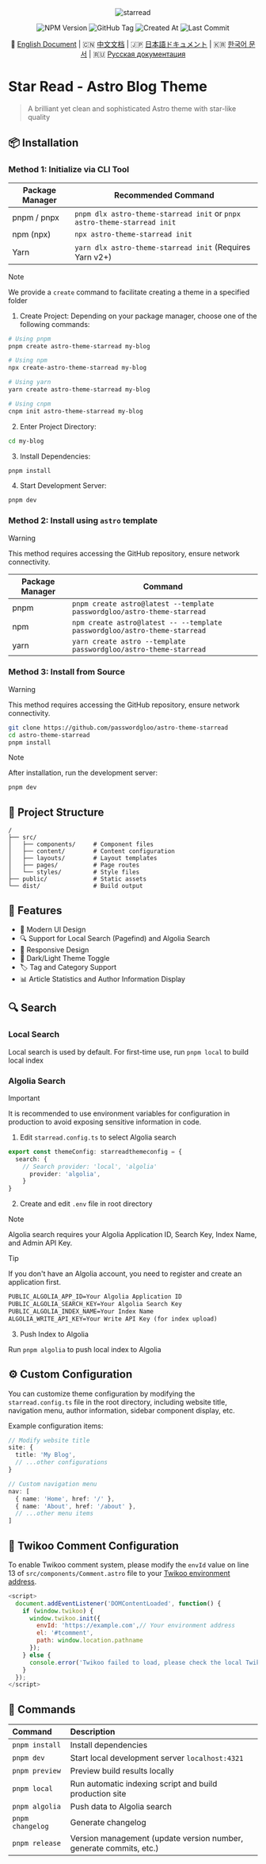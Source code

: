 <div align="center">
  <img src="https://origin.picgo.net/2025/09/20/starread9dd6dc8d9d8dc4eb.png" alt="starread" border="0">
  <p>
    <img src="https://img.shields.io/npm/v/astro-theme-starread?logo=npm" alt="NPM Version">
    <img src="https://img.shields.io/github/v/tag/passwordgloo/astro-theme-starread?logo=github" alt="GitHub Tag">
    <img src="https://img.shields.io/github/created-at/passwordgloo/astro-theme-starread?logo=markdown" alt="Created At">
    <img src="https://img.shields.io/github/last-commit/passwordgloo/astro-theme-starread?logo=Git" alt="Last Commit">
</p>
   🏴󠁧󠁢󠁥󠁮󠁧󠁿 <a href="https://github.com/passwordgloo/astro-theme-starread/blob/master/README.md">English Document</a> | 
  🇨🇳 <a href="https://github.com/passwordgloo/astro-theme-starread/blob/master/READMECN.md">中文文档</a> | 
  🇯🇵 <a href="https://github.com/passwordgloo/astro-theme-starread/blob/master/READMEJA.md">日本語ドキュメント</a> | 
  🇰🇷 <a href="https://github.com/passwordgloo/astro-theme-starread/blob/master/READMEKO.md">한국어 문서</a> | 
  🇷🇺 <a href="https://github.com/passwordgloo/astro-theme-starread/blob/master/READMERU.md">Русская документация</a>
</div>


# Star Read - Astro Blog Theme

>A brilliant yet clean and sophisticated Astro theme with star-like quality

## 📦 Installation

### Method 1: Initialize via CLI Tool

| Package Manager | Recommended Command                          |
|----------------|-------------------------------------------|
| pnpm / pnpx    | `pnpm dlx astro-theme-starread init` or `pnpx astro-theme-starread init` |
| npm (npx)      | `npx astro-theme-starread init`           |
| Yarn           | `yarn dlx astro-theme-starread init` (Requires Yarn v2+) |

>[!note]
>We provide a `create` command to facilitate creating a theme in a specified folder

1. Create Project: Depending on your package manager, choose one of the following commands:

```bash
# Using pnpm
pnpm create astro-theme-starread my-blog

# Using npm
npx create-astro-theme-starread my-blog

# Using yarn
yarn create astro-theme-starread my-blog

# Using cnpm
cnpm init astro-theme-starread my-blog
```

2. Enter Project Directory:

```bash
cd my-blog
```

3. Install Dependencies:

```bash
pnpm install
```

4. Start Development Server:

```bash
pnpm dev
```

### Method 2: Install using `astro` template

>[!warning]
>This method requires accessing the GitHub repository, ensure network connectivity.

| Package Manager | Command                                        |
|----------------|---------------------------------------------|
| pnpm           | `pnpm create astro@latest --template passwordgloo/astro-theme-starread` |
| npm            | `npm create astro@latest -- --template passwordgloo/astro-theme-starread` |
| yarn           | `yarn create astro --template passwordgloo/astro-theme-starread` |

### Method 3: Install from Source

>[!warning]
>This method requires accessing the GitHub repository, ensure network connectivity.


```bash
git clone https://github.com/passwordgloo/astro-theme-starread
cd astro-theme-starread
pnpm install
```

>[!note]
>After installation, run the development server:
```bash
pnpm dev
```

## 📂 Project Structure

```text
/
├── src/
│   ├── components/     # Component files
│   ├── content/        # Content configuration
│   ├── layouts/        # Layout templates
│   ├── pages/          # Page routes
│   └── styles/         # Style files
├── public/             # Static assets
└── dist/               # Build output
```

## 🚀 Features

- 🎨 Modern UI Design
- 🔍 Support for Local Search (Pagefind) and Algolia Search
- 📱 Responsive Design
- 🌙 Dark/Light Theme Toggle
- 🏷️ Tag and Category Support
- 📊 Article Statistics and Author Information Display

## 🔍 Search

### Local Search

Local search is used by default. For first-time use, run `pnpm local` to build local index

### Algolia Search

>[!important]
>It is recommended to use environment variables for configuration in production to avoid exposing sensitive information in code.

1. Edit `starread.config.ts` to select Algolia search
```ts
export const themeConfig: starreadthemeconfig = {
  search: {
    // Search provider: 'local', 'algolia'
      provider: 'algolia',
    }
}
```

2. Create and edit `.env` file in root directory

>[!note]
>Algolia search requires your Algolia Application ID, Search Key, Index Name, and Admin API Key.

>[!tip]
>If you don't have an Algolia account, you need to register and create an application first.

```txt
PUBLIC_ALGOLIA_APP_ID=Your Algolia Application ID
PUBLIC_ALGOLIA_SEARCH_KEY=Your Algolia Search Key
PUBLIC_ALGOLIA_INDEX_NAME=Your Index Name
ALGOLIA_WRITE_API_KEY=Your Write API Key (for index upload)
```

3. Push Index to Algolia

Run `pnpm algolia` to push local index to Algolia

## ⚙️ Custom Configuration

You can customize theme configuration by modifying the `starread.config.ts` file in the root directory, including website title, navigation menu, author information, sidebar component display, etc.

Example configuration items:
```typescript
// Modify website title
site: {
  title: 'My Blog',
  // ...other configurations
}

// Custom navigation menu
nav: [
  { name: 'Home', href: '/' },
  { name: 'About', href: '/about' },
  // ...other menu items
]
```

## 🔧 Twikoo Comment Configuration

To enable Twikoo comment system, please modify the `envId` value on line 13 of `src/components/Comment.astro` file to your [Twikoo environment address](https://twikoo.js.org/backend.html).

```js
<script>
  document.addEventListener('DOMContentLoaded', function() {
    if (window.twikoo) {
      window.twikoo.init({
        envId: 'https://example.com',// Your environment address
        el: '#tcomment',
        path: window.location.pathname
      });
    } else {
      console.error('Twikoo failed to load, please check the local Twikoo location or CDN address');
    }
  });
</script>
```


## 🧞 Commands

| Command                 | Description                                       |
| :----------------------- | :--------------------------------------------- |
| `pnpm install`           | Install dependencies                           |
| `pnpm dev`               | Start local development server `localhost:4321` |
| `pnpm preview`           | Preview build results locally                   |
| `pnpm local`             | Run automatic indexing script and build production site |
| `pnpm algolia`           | Push data to Algolia search                      |
| `pnpm changelog`         | Generate changelog                              |
| `pnpm release`           | Version management (update version number, generate commits, etc.) |
